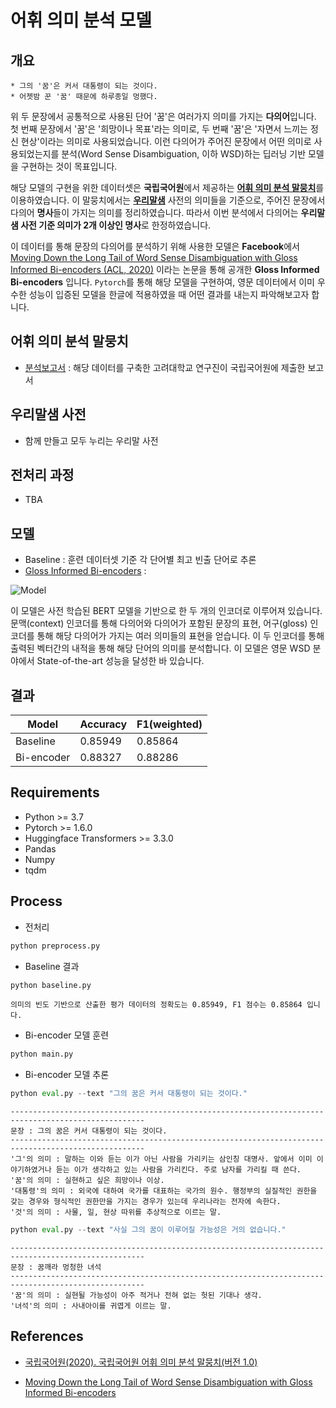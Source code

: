 # 어휘 의미 분석 모델 

## 개요

```
* 그의 '꿈'은 커서 대통령이 되는 것이다.
* 어젯밤 꾼 '꿈' 때문에 하루종일 멍했다.
```

위 두 문장에서 공통적으로 사용된 단어 '꿈'은 여러가지 의미를 가지는 <b>다의어</b>입니다. 첫 번째 문장에서 '꿈'은 '희망이나 목표'라는 의미로, 두 번째 '꿈'은 '자면서 느끼는 정신 현상'이라는 의미로 사용되었습니다. 이런 다의어가 주어진 문장에서 어떤 의미로 사용되었는지를 분석(Word Sense Disambiguation, 이하 WSD)하는 딥러닝 기반 모델을 구현하는 것이 목표입니다.

해당 모델의 구현을 위한 데이터셋은 <b>국립국어원</b>에서 제공하는 [<b>어휘 의미 분석 말뭉치</b>](https://corpus.korean.go.kr/)를 이용하였습니다. 이 말뭉치에서는 [<b>우리말샘</b>](https://opendict.korean.go.kr/main) 사전의 의미들을 기준으로, 주어진 문장에서 다의어 <b>명사</b>들이 가지는 의미를 정리하였습니다. 따라서 이번 분석에서 다의어는 <b>우리말샘 사전 기준 의미가 2개 이상인 명사</b>로 한정하였습니다.

이 데이터를 통해 문장의 다의어를 분석하기 위해 사용한 모델은 <b>Facebook</b>에서 [Moving Down the Long Tail of Word Sense Disambiguation with Gloss Informed Bi-encoders (ACL, 2020)](https://blvns.github.io/papers/acl2020.pdf) 이라는 논문을 통해 공개한 <b>Gloss Informed Bi-encoders</b> 입니다. `Pytorch`를 통해 해당 모델을 구현하여, 영문 데이터에서 이미 우수한 성능이 입증된 모델을 한글에 적용하였을 때 어떤 결과를 내는지 파악해보고자 합니다.



## 어휘 의미 분석 말뭉치 

* [분석보고서](https://korean.go.kr/common/download.do;front=705CF43F5B77029E1B5BE09E8910830F?file_path=reportData&c_file_name=f7222492-4580-40c6-864f-b66caeeeab3c_0.pdf&o_file_name=%EC%B5%9C%EC%A2%85%20%EB%B3%B4%EA%B3%A0%EC%84%9C_%EC%96%B4%ED%9C%98%EC%9D%98%EB%AF%B8%20%EB%B6%84%EC%84%9D%20%EB%A7%90%EB%AD%89%EC%B9%98%20%EA%B5%AC%EC%B6%95.pdf) : 해당 데이터를 구축한 고려대학교 연구진이 국립국어원에 제출한 보고서

## 우리말샘 사전

* 함께 만들고 모두 누리는 우리말 사전

## 전처리 과정

* TBA

## 모델

* Baseline : 훈련 데이터셋 기준 각 단어별 최고 빈출 단어로 추론
* [Gloss Informed Bi-encoders](https://github.com/facebookresearch/wsd-biencoders) : 

![Model](https://github.com/facebookresearch/wsd-biencoders/raw/master/docs/wsd_biencoder_architecture.jpg)

이 모델은 사전 학습된 BERT 모델을 기반으로 한 두 개의 인코더로 이루어져 있습니다. 문맥(context) 인코더를 통해 다의어와 다의어가 포함된 문장의 표현, 어구(gloss) 인코더를 통해 해당 다의어가 가지는 여러 의미들의 표현을 얻습니다. 이 두 인코더를 통해 출력된 벡터간의 내적을 통해 해당 단어의 의미를 분석합니다. 이 모델은 영문 WSD 분야에서 State-of-the-art 성능을 달성한 바 있습니다.

## 결과 

| Model      	| Accuracy 	| F1(weighted) 	|
|------------	|----------	|--------------	|
| Baseline   	| 0.85949  	| 0.85864      	|
| Bi-encoder 	| 0.88327  	| 0.88286       |

## Requirements

* Python >= 3.7
* Pytorch >= 1.6.0
* Huggingface Transformers >= 3.3.0
* Pandas
* Numpy
* tqdm

## Process

* 전처리

```python
python preprocess.py
```

* Baseline 결과

```python
python baseline.py
```

```
의미의 빈도 기반으로 산출한 평가 데이터의 정확도는 0.85949, F1 점수는 0.85864 입니다.
```

* Bi-encoder 모델 훈련

```python
python main.py
```

* Bi-encoder 모델 추론

```python
python eval.py --text "그의 꿈은 커서 대통령이 되는 것이다."   
```

```
----------------------------------------------------------------------------------------------------
문장 : 그의 꿈은 커서 대통령이 되는 것이다.
----------------------------------------------------------------------------------------------------
'그'의 의미 : 말하는 이와 듣는 이가 아닌 사람을 가리키는 삼인칭 대명사. 앞에서 이미 이야기하였거나 듣는 이가 생각하고 있는 사람을 가리킨다. 주로 남자를 가리킬 때 쓴다.
'꿈'의 의미 : 실현하고 싶은 희망이나 이상.
'대통령'의 의미 : 외국에 대하여 국가를 대표하는 국가의 원수. 행정부의 실질적인 권한을 갖는 경우와 형식적인 권한만을 가지는 경우가 있는데 우리나라는 전자에 속한다.
'것'의 의미 : 사물, 일, 현상 따위를 추상적으로 이르는 말.
```

```python
python eval.py --text "사실 그의 꿈이 이루어질 가능성은 거의 없습니다."   
```

```
----------------------------------------------------------------------------------------------------
문장 : 꿈깨라 멍청한 녀석
----------------------------------------------------------------------------------------------------
'꿈'의 의미 : 실현될 가능성이 아주 적거나 전혀 없는 헛된 기대나 생각.
'녀석'의 의미 : 사내아이를 귀엽게 이르는 말.
```


## References

* [국립국어원(2020). 국립국어원 어휘 의미 분석 말뭉치(버전 1.0)](https://corpus.korean.go.kr/)

* [Moving Down the Long Tail of Word Sense Disambiguation with Gloss Informed Bi-encoders](https://blvns.github.io/papers/acl2020.pdf)

